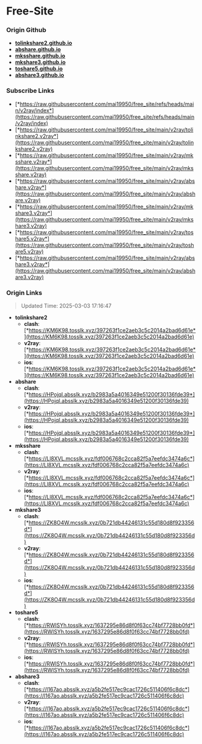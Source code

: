 # Free-Site

### Origin Github

- [**tolinkshare2.github.io**](https://github.com/tolinkshare2/tolinkshare2.github.io)
- [**abshare.github.io**](https://github.com/abshare/abshare.github.io)
- [**mksshare.github.io**](https://github.com/mksshare/mksshare.github.io)
- [**mkshare3.github.io**](https://github.com/mkshare3/mkshare3.github.io)
- [**toshare5.github.io**](https://github.com/toshare5/toshare5.github.io)
- [**abshare3.github.io**](https://github.com/abshare3/abshare3.github.io)

### Subscribe Links

- [*https://raw.githubusercontent.com/mai19950/free_site/refs/heads/main/v2ray/index*](https://raw.githubusercontent.com/mai19950/free_site/refs/heads/main/v2ray/index)
- [*https://raw.githubusercontent.com/mai19950/free_site/main/v2ray/tolinkshare2.v2ray*](https://raw.githubusercontent.com/mai19950/free_site/main/v2ray/tolinkshare2.v2ray)
- [*https://raw.githubusercontent.com/mai19950/free_site/main/v2ray/mksshare.v2ray*](https://raw.githubusercontent.com/mai19950/free_site/main/v2ray/mksshare.v2ray)
- [*https://raw.githubusercontent.com/mai19950/free_site/main/v2ray/abshare.v2ray*](https://raw.githubusercontent.com/mai19950/free_site/main/v2ray/abshare.v2ray)
- [*https://raw.githubusercontent.com/mai19950/free_site/main/v2ray/mkshare3.v2ray*](https://raw.githubusercontent.com/mai19950/free_site/main/v2ray/mkshare3.v2ray)
- [*https://raw.githubusercontent.com/mai19950/free_site/main/v2ray/toshare5.v2ray*](https://raw.githubusercontent.com/mai19950/free_site/main/v2ray/toshare5.v2ray)
- [*https://raw.githubusercontent.com/mai19950/free_site/main/v2ray/abshare3.v2ray*](https://raw.githubusercontent.com/mai19950/free_site/main/v2ray/abshare3.v2ray)

### Origin Links

> Updated Time: 2025-03-03 17:16:47

- **tolinkshare2**
  - **clash**: [*https://KM6K98.tosslk.xyz/397263f1ce2aeb3c5c2014a2bad6d61e*](https://KM6K98.tosslk.xyz/397263f1ce2aeb3c5c2014a2bad6d61e)
  - **v2ray**: [*https://KM6K98.tosslk.xyz/397263f1ce2aeb3c5c2014a2bad6d61e*](https://KM6K98.tosslk.xyz/397263f1ce2aeb3c5c2014a2bad6d61e)
  - **ios**: [*https://KM6K98.tosslk.xyz/397263f1ce2aeb3c5c2014a2bad6d61e*](https://KM6K98.tosslk.xyz/397263f1ce2aeb3c5c2014a2bad6d61e)
- **abshare**
  - **clash**: [*https://HPojql.absslk.xyz/b2983a5a4016349e51200f30136fde39*](https://HPojql.absslk.xyz/b2983a5a4016349e51200f30136fde39)
  - **v2ray**: [*https://HPojql.absslk.xyz/b2983a5a4016349e51200f30136fde39*](https://HPojql.absslk.xyz/b2983a5a4016349e51200f30136fde39)
  - **ios**: [*https://HPojql.absslk.xyz/b2983a5a4016349e51200f30136fde39*](https://HPojql.absslk.xyz/b2983a5a4016349e51200f30136fde39)
- **mksshare**
  - **clash**: [*https://Ll8XVL.mcsslk.xyz/fdf006768c2cca82f5a7eefdc3474a6c*](https://Ll8XVL.mcsslk.xyz/fdf006768c2cca82f5a7eefdc3474a6c)
  - **v2ray**: [*https://Ll8XVL.mcsslk.xyz/fdf006768c2cca82f5a7eefdc3474a6c*](https://Ll8XVL.mcsslk.xyz/fdf006768c2cca82f5a7eefdc3474a6c)
  - **ios**: [*https://Ll8XVL.mcsslk.xyz/fdf006768c2cca82f5a7eefdc3474a6c*](https://Ll8XVL.mcsslk.xyz/fdf006768c2cca82f5a7eefdc3474a6c)
- **mkshare3**
  - **clash**: [*https://ZK8O4W.mcsslk.xyz/0b721db44246131c55d180d8f923356d*](https://ZK8O4W.mcsslk.xyz/0b721db44246131c55d180d8f923356d)
  - **v2ray**: [*https://ZK8O4W.mcsslk.xyz/0b721db44246131c55d180d8f923356d*](https://ZK8O4W.mcsslk.xyz/0b721db44246131c55d180d8f923356d)
  - **ios**: [*https://ZK8O4W.mcsslk.xyz/0b721db44246131c55d180d8f923356d*](https://ZK8O4W.mcsslk.xyz/0b721db44246131c55d180d8f923356d)
- **toshare5**
  - **clash**: [*https://RWlSYh.tosslk.xyz/1637295e86d8f0f63cc74bf7728bb0fd*](https://RWlSYh.tosslk.xyz/1637295e86d8f0f63cc74bf7728bb0fd)
  - **v2ray**: [*https://RWlSYh.tosslk.xyz/1637295e86d8f0f63cc74bf7728bb0fd*](https://RWlSYh.tosslk.xyz/1637295e86d8f0f63cc74bf7728bb0fd)
  - **ios**: [*https://RWlSYh.tosslk.xyz/1637295e86d8f0f63cc74bf7728bb0fd*](https://RWlSYh.tosslk.xyz/1637295e86d8f0f63cc74bf7728bb0fd)
- **abshare3**
  - **clash**: [*https://l167ao.absslk.xyz/a5b2fe517ec9cac1726c511406f6c8dc*](https://l167ao.absslk.xyz/a5b2fe517ec9cac1726c511406f6c8dc)
  - **v2ray**: [*https://l167ao.absslk.xyz/a5b2fe517ec9cac1726c511406f6c8dc*](https://l167ao.absslk.xyz/a5b2fe517ec9cac1726c511406f6c8dc)
  - **ios**: [*https://l167ao.absslk.xyz/a5b2fe517ec9cac1726c511406f6c8dc*](https://l167ao.absslk.xyz/a5b2fe517ec9cac1726c511406f6c8dc)
